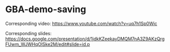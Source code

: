 # GBA-demo-saving

Corresponding video: https://www.youtube.com/watch?v=uq7h1Sp0Wic

Corresponding slides: https://docs.google.com/presentation/d/1jdkKZeekayDMQM7nA3Z9AKzQrgFUwm_WJWHqOlSke2M/edit#slide=id.p
